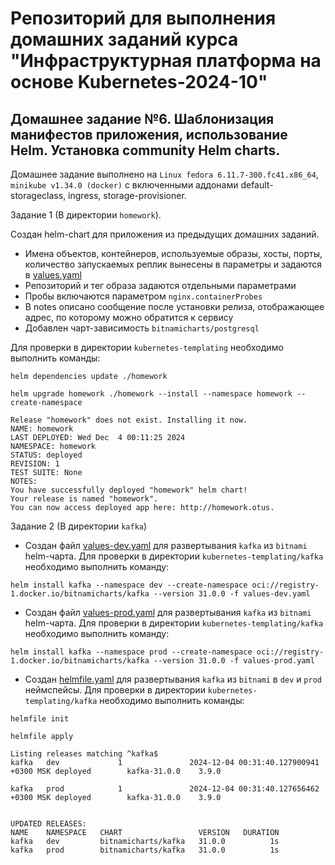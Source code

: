 # Репозиторий для выполнения домашних заданий курса "Инфраструктурная платформа на основе Kubernetes-2024-10" 

## Домашнее задание №6. Шаблонизация манифестов приложения, использование Helm. Установка community Helm charts.

Домашнее задание выполнено на `Linux fedora 6.11.7-300.fc41.x86_64`, `minikube v1.34.0 (docker)` с включенными аддонами default-storageclass, ingress, storage-provisioner.

Задание 1 (В директории `homework`).

Создан helm-chart для приложения из предыдущих домашних заданий.

- Имена объектов, контейнеров, используемые образы, хосты, порты, количество запускаемых реплик вынесены в параметры и задаются в [values.yaml](./homework/values.yaml)
- Репозиторий и тег образа задаются отдельными параметрами
- Пробы включаются параметром `nginx.containerProbes`
- В notes описано сообщение после установки релиза, отображающее адрес, по которому можно обратится к сервису
- Добавлен чарт-зависимость `bitnamicharts/postgresql`

Для проверки в директории `kubernetes-templating` необходимо выполнить команды:
```
helm dependencies update ./homework 
```
```
helm upgrade homework ./homework --install --namespace homework --create-namespace
```
```
Release "homework" does not exist. Installing it now.
NAME: homework
LAST DEPLOYED: Wed Dec  4 00:11:25 2024
NAMESPACE: homework
STATUS: deployed
REVISION: 1
TEST SUITE: None
NOTES:
You have successfully deployed "homework" helm chart!
Your release is named "homework".
You can now access deployed app here: http://homework.otus.
```

Задание 2 (В директории `kafka`)
- Создан файл [values-dev.yaml](./kafka/values-dev.yaml) для развертывания `kafka` из `bitnami` helm-чарта.
Для проверки в директории `kubernetes-templating/kafka` необходимо выполнить команду:
```
helm install kafka --namespace dev --create-namespace oci://registry-1.docker.io/bitnamicharts/kafka --version 31.0.0 -f values-dev.yaml
```
- Создан файл [values-prod.yaml](./kafka/values-prod.yaml) для развертывания `kafka` из `bitnami` helm-чарта.
Для проверки в директории `kubernetes-templating/kafka` необходимо выполнить команду:
```
helm install kafka --namespace prod --create-namespace oci://registry-1.docker.io/bitnamicharts/kafka --version 31.0.0 -f values-prod.yaml
```
- Создан [helmfile.yaml](./kafka/helmfile.yaml) для развертывания `kafka` из `bitnami` в `dev` и `prod` неймспейсы.
Для проверки в директории `kubernetes-templating/kafka` необходимо выполнить команды:
```
helmfile init
```
```
helmfile apply
```
```
Listing releases matching ^kafka$
kafka   dev             1               2024-12-04 00:31:40.127900941 +0300 MSK deployed        kafka-31.0.0    3.9.0      

kafka   prod            1               2024-12-04 00:31:40.127656462 +0300 MSK deployed        kafka-31.0.0    3.9.0      


UPDATED RELEASES:
NAME    NAMESPACE   CHART                 VERSION   DURATION
kafka   dev         bitnamicharts/kafka   31.0.0          1s
kafka   prod        bitnamicharts/kafka   31.0.0          1s
```